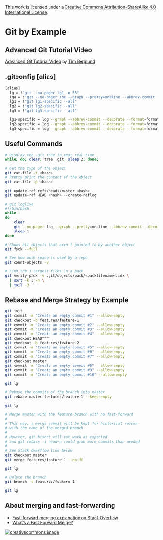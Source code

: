 This work is licensed under a
[Creative Commons Attribution-ShareAlike 4.0 International License](http://creativecommons.org/licenses/by-sa/4.0/).

# Git by Example

## Advanced Git Tutorial Video

[Advanced Git Tutorial Video](https://www.youtube.com/watch?v=0SJCYPsef54)
by [Tim Berglund](https://github.com/tlberglund)

## .gitconfig [alias]

```bash
[alias]
  lg = !"git --no-pager lg1 -n 55"
  lga = !"git --no-pager log --graph --pretty=oneline --abbrev-commit --decorate --all $*"
  lg1 = !"git lg1-specific --all"
  lg2 = !"git lg2-specific --all"
  lg3 = !"git lg3-specific --all"

  lg1-specific = log --graph --abbrev-commit --decorate --format=format:'%C(bold blue)%h%C(reset) - %C(bold green)(%ar)%C(reset) %C(white)%s%C(reset) %C(dim white)- %an%C(reset)%C(auto)%d%C(reset)'
  lg2-specific = log --graph --abbrev-commit --decorate --format=format:'%C(bold blue)%h%C(reset) - %C(bold cyan)%aD%C(reset) %C(bold green)(%ar)%C(reset)%C(auto)%d%C(reset)%n''          %C(white)%s%C(reset) %C(dim white)- %an%C(reset)'
  lg3-specific = log --graph --abbrev-commit --decorate --format=format:'%C(bold blue)%h%C(reset) - %C(bold cyan)%aD%C(reset) %C(bold green)(%ar)%C(reset) %C(bold cyan)(committed: %cD)%C(reset) %C(auto)%d%C(reset)%n''          %C(white)%s%C(reset)%n''
```

## Useful Commands

```bash
# Display the .git tree in near real-time
while; do; clear; tree .git; sleep 2; done;
```

```bash
# Get the type of the object
git cat-file -t <hash>
# Pretty print the content of the object
git cat-file -p <hash>
```

```bash
git update-ref refs/heads/master <hash>
git update-ref HEAD <hash> --create-reflog
```

```bash
# git loglive
#!/bin/bash
while :
do
    clear
    git --no-pager log --graph --pretty=oneline --abbrev-commit --decorate --all $*
    sleep 1
done
```

```bash
# Shows all objects that aren't pointed to by another object
git fsck --full
```

```bash
# See how much space is used by a repo
git count-objects -v
```

```bash
# Find the 3 largest files in a pack
git verify-pack -v .git/objects/pack/<packfilename>.idx \
  | sort -k 3 -n \
  | tail -3
```

## Rebase and Merge Strategy by Example

```bash
git init
git commit -m "Create an empty commit #1" --allow-empty
git checkout -b features/feature-1
git commit -m "Create an empty commit #2" --allow-empty
git commit -m "Create an empty commit #3" --allow-empty
git commit -m "Create an empty commit #4" --allow-empty
git checkout HEAD^^^
git checkout -b features/feature-2
git commit -m "Create an empty commit #5" --allow-empty
git commit -m "Create an empty commit #6" --allow-empty
git commit -m "Create an empty commit #7" --allow-empty
git checkout master
git commit -m "Create an empty commit #8" --allow-empty
git commit -m "Create an empty commit #9" --allow-empty
git commit -m "Create an empty commit #10" --allow-empty

git lg

# Rebase the commits of the branch into master
git rebase master features/feature-1 --keep-empty

git lg

# Merge master with the feature branch with no fast-forward
#
# This way, a merge commit will be kept for historical reason
# with the name of the merged branch
#
# However, git bisect will not work as expected
# and git rebase -i head~n could grab more commits than needed
#
# See Stack Overflow link below
git checkout master
git merge features/feature-1 --no-ff

git lg

# Delete the branch
git branch -d features/feature-1

git lg
```

## About merging and fast-forwarding

- [Fast-forward merging explanation on Stack Overflow](https://stackoverflow.com/questions/2850369/why-does-git-fast-forward-merges-by-default#2850413)
- [Whatʼs a Fast Forward Merge?](./fast-forward.pdf)

[![creativecommons image](https://i.creativecommons.org/l/by-sa/4.0/80x15.png)](http://creativecommons.org/licenses/by-sa/4.0/)